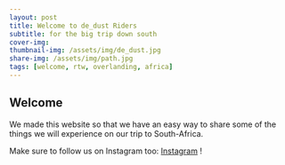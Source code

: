 ```yaml
---
layout: post
title: Welcome to de_dust Riders
subtitle: for the big trip down south
cover-img:
thumbnail-img: /assets/img/de_dust.jpg
share-img: /assets/img/path.jpg
tags: [welcome, rtw, overlanding, africa]
---
```


## Welcome

We made this website so that we have an easy way to share some of the things we will experience on our trip to South-Africa.

Make sure to follow us on Instagram too: [Instagram](https://www.instagram.com/de_dust_riders) !

